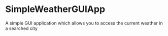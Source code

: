 # SimpleWeatherGUIApp
A simple GUI application which allows you to access the current weather in a searched city 

